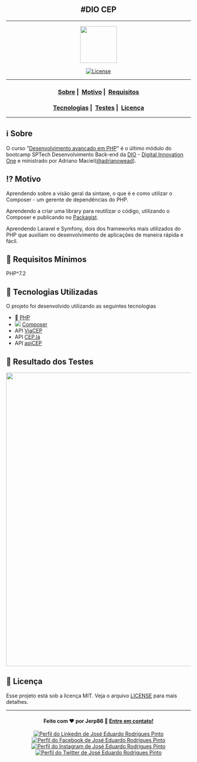 <h2 align="center">#DIO CEP</h2>

___

<p align="center">
  <img src="https://user-images.githubusercontent.com/54115624/101699995-0bd6e600-3a5b-11eb-8c2a-6c305ab1ebfe.png" width="100" heigth="100">
</p>


<p align="center">
  <a href="LICENSE">
    <img alt="License" src="https://img.shields.io/badge/license-MIT-%23F8952D">
  </a>
</p>

___

<h3 align="center">
  <a href="#information_source-sobre">Sobre</a>&nbsp;|&nbsp;
  <a href="#interrobang-motivo">Motivo</a>&nbsp;|&nbsp;
  <a href="#seedling-requisitos-mínimos">Requisitos</a>
</h3>
<h3 align="center">
  <a href="#rocket-tecnologias-utilizadas">Tecnologias</a>&nbsp;|&nbsp;
  <a href="#test_tube-resultado-dos-testes">Testes</a>&nbsp;|&nbsp;
  <a href="#memo-licença">Licença</a>
</h3>

___


## :information_source: Sobre

O curso "[Desenvolvimento avançado em PHP](https://web.digitalinnovation.one/course/desenvolvimento-avancado-em-php/learning/0b660cad-4ebe-4e90-80dd-1519600500e9/)" é o último módulo do bootcamp SPTech Desenvolvimento Back-end da [DIO](https://github.com/digitalinnovationone) - [Digital Innovation One](https://digitalinnovation.one/) e ministrado por Adriano Maciel([@adrianowead](https://github.com/adrianowead)).

## :interrobang: Motivo

Aprendendo sobre a visão geral da sintaxe, o que é e como utilizar o Composer - um gerente de dependências do PHP.

Aprendendo a criar uma library para reutilizar o código, utilizando o Composer e publicando no [Packagist](https://packagist.org/).

Aprendendo Laravel e Symfony, dois dos frameworks mais utilizados do PHP que auxiliam no desenvolvimento de aplicações de maneira rápida e fácil.

## :seedling: Requisitos Mínimos

PHP^7.2

## :rocket: Tecnologias Utilizadas 

O projeto foi desenvolvido utilizando as seguintes tecnologias

- :elephant: [PHP](https://www.php.net/manual/pt_BR/intro-whatis.php)
- <img src="https://avatars1.githubusercontent.com/u/837015?s=30&v=4"> [Composer](https://getcomposer.org/)
- API [ViaCEP](http://viacep.com.br)
- API [CEP.lá](http://cep.la/)
- API [apiCEP](https://apicep.com/)

## :test_tube: Resultado dos Testes
<p align="center">
 <img src="https://user-images.githubusercontent.com/54115624/103160840-2c6fa180-47b8-11eb-99d7-59cd2d56ad89.png" width="800">
</p>

## :memo: Licença 

Esse projeto está sob a licença MIT. Veja o arquivo [LICENSE](LICENSE) para mais detalhes.

---

<h4 align="center">
  Feito com ❤️ por Jerp86 👋️ <a href="mailto:jerp4@hotmail.com">Entre em contato!</a>
</h4>

<p align="center">
  <a href="https://www.linkedin.com/in/jerp/">
    <img alt="Perfil do Linkedin de José Eduardo Rodrigues Pinto" src="https://img.shields.io/badge/LinkedIn-jerp-0e76a8?style=flat&logoColor=white&logo=linkedin">
  </a>
  <a href="https://www.facebook.com/jerpbtu">
    <img alt="Perfil do Facebook de José Eduardo Rodrigues Pinto" src="https://img.shields.io/badge/Facebook-jerpbtu-1778F2?style=flat&logoColor=white&logo=facebook">
  </a>
  <a href="https://www.instagram.com/jerpbtu/">
    <img alt="Perfil do Instagram de José Eduardo Rodrigues Pinto" src="https://img.shields.io/badge/Instagram-@jerpbtu-833AB4?style=flat&logoColor=white&logo=instagram">
  </a>
  <a href="https://twitter.com/jerpbtu">
    <img alt="Perfil do Twitter de José Eduardo Rodrigues Pinto" src="https://img.shields.io/twitter/follow/jerpbtu?style=flat&logoColor=white&logo=Twitter">
  </a>
</p>